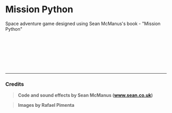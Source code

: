 # Mission Python
Space adventure game designed using Sean McManus's book - "Mission Python"

<br><br><br>
<br><br><br>

<hr>

### <b>Credits<b>

> Code and sound effects by Sean McManus (www.sean.co.uk)

> Images by Rafael Pimenta
